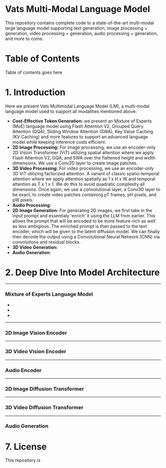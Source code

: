 # Vats Multi-Modal Language Model
This repository contains complete code to a state-of-the-art multi-modal large language model supporting text generation, image processing + generation, video processing + generation, audio processing + generation, and more to come.

# Table of Contents
Table of contents goes here

# 1. Introduction
Here we present Vats Multimodal Language Model (LM), a multi-modal language model used to support all modalities mentioned above. 
- **Cost-Effective Token Generation:** we present an Mixture of Experts (MoE) language model using Flash Attention V2, Grouped Query Attention (GQA), Sliding Window Attention (SWA), Key Value Caching (KV Caching) and more features to support an advanced language model while keeping inference costs efficient. 
- **2D Image Processing:** For image processing, we use an encoder-only 2D Vision Transformer (ViT) utilizing spatial attention where we apply Flash Attention V2, GQA, and SWA over the flattened height and width dimensions. We use a Conv2D layer to create image patches.
- **3D Video Processing:** For video processing, we use an encoder-only 3D ViT utilizing factorized attention. A variant of classic spatio-temporal attention where we apply attention spatially as 1 x H x W and temporal attention as T x 1 x 1. We do this to avoid quadratic complexity all dimensions. Once again, we use a convolutional layer, a Conv3D layer to be exact, to create video patches containing pT frames, pH pixels, and pW pixels.
- **Audio Processing:**
- **2D Image Generation:** For generating 2D images, we first take in the input prompt and essentialy 'enrich' it using the LLM from earlier. This allows the prompt that will be encoded to be more feature-rich as well as less ambigious. The enriched prompt is then passed to the text encoder, which will be given to the latent diffusion model. We can finally then decode the output using a Convolutional Neural Network (CNN) via convolutions and residual blocks.
- **3D Video Generation:**
- **Audio Generation:**

# 2. Deep Dive Into Model Architecture
---
### Mixture of Experts Language Model
- 
- 
-
---
### 2D Image Vision Encoder
---
### 3D Video Vision Encoder
---
### Audio Encoder
---
### 2D Image Diffusion Transformer
---
### 3D Video Diffusion Transformer
---
### Audio Generation

# 7. License
This repository is